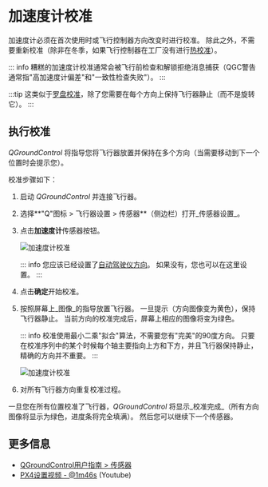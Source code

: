 # 加速度计校准

加速度计必须在首次使用时或飞行控制器方向改变时进行校准。
除此之外，不需要重新校准（除非在冬季，如果飞行控制器在工厂没有进行[热校准](../advanced_config/sensor_thermal_calibration.md)）。

::: info
糟糕的加速度计校准通常会被飞行前检查和解锁拒绝消息捕获（QGC警告通常指"高加速度计偏差"和"一致性检查失败"）。
:::

:::tip
这类似于[罗盘校准](../config/compass.md)，除了您需要在每个方向上保持飞行器静止（而不是旋转它）。
:::

## 执行校准

_QGroundControl_ 将指导您将飞行器放置并保持在多个方向（当需要移动到下一个位置时会提示您）。

校准步骤如下：

1. 启动 _QGroundControl_ 并连接飞行器。
1. 选择**"Q"图标 > 飞行器设置 > 传感器**（侧边栏）打开_传感器设置_。
1. 点击**加速度计**传感器按钮。

   ![加速度计校准](../../assets/qgc/setup/sensor/accelerometer.png)

   ::: info
   您应该已经设置了[自动驾驶仪方向](../config/flight_controller_orientation.md)。
   如果没有，您也可以在这里设置。
   :::

1. 点击**确定**开始校准。
1. 按照屏幕上_图像_的指导放置飞行器。
   一旦提示（方向图像变为黄色），保持飞行器静止。
   当前方向的校准完成后，屏幕上相应的图像将变为绿色。

   ::: info
   校准使用最小二乘"拟合"算法，不需要您有"完美"的90度方向。
   只要在校准序列中的某个时候每个轴主要指向上方和下方，并且飞行器保持静止，精确的方向并不重要。
   :::

   ![加速度计校准](../../assets/qgc/setup/sensor/accelerometer_positions_px4.png)

1. 对所有飞行器方向重复校准过程。

一旦您在所有位置校准了飞行器，_QGroundControl_ 将显示_校准完成_（所有方向图像将显示为绿色，进度条将完全填满）。
然后您可以继续下一个传感器。

## 更多信息

- [QGroundControl用户指南 > 传感器](https://docs.qgroundcontrol.com/master/en/qgc-user-guide/setup_view/sensors_px4.html#accelerometer)
- [PX4设置视频 - @1m46s](https://youtu.be/91VGmdSlbo4?t=1m46s) (Youtube)
